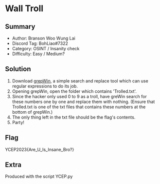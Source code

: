 Wall Troll
===

## Summary

   - Author: Branson Woo Wung Lai
   - Discord Tag: BohLiao#7322
   - Category: OSINT / Insanity check
   - Difficulty: Easy / Medium?

## Solution

1. Download [grepWin](https://tools.stefankueng.com/grepWin.html), a simple search and replace tool which can use regular expressions to do its job.
2. Opening grepWin, open the folder which contains 'Trolled.txt'.
3. Since the hacker only used 0 to 9 as a troll, have greWin search for these numbers one by one and replace them with nothing. (Ensure that Trolled.txt is one of the txt files that contains these numbers at the bottom of grepWin.)
4. The only thing left in the txt file should be the flag's contents.
5. Party!

## Flag

YCEP2023{Are_U_Is_Insane_Bro?}

## Extra

Produced with the script YCEP.py